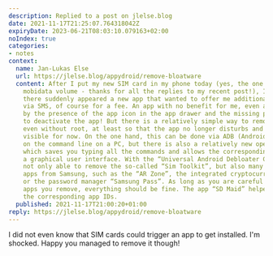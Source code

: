 ```yaml
---
description: Replied to a post on jlelse.blog
date: 2021-11-17T21:25:07.764318042Z
expiryDate: 2023-06-21T08:03:10.079163+02:00
noIndex: true
categories:
- notes
context:
  name: Jan-Lukas Else
  url: https://jlelse.blog/appydroid/remove-bloatware
  content: After I put my new SIM card in my phone today (yes, the one with the unlimited
    mobidata volume - thanks for all the replies to my recent post!), I noticed that
    there suddenly appeared a new app that wanted to offer me additional services
    via SMS, of course for a fee. An app with no benefit for me, even annoying me
    by the presence of the app icon in the app drawer and the missing possibility
    to deactivate the app! But there is a relatively simple way to remove system apps
    even without root, at least so that the app no longer disturbs and is no longer
    visible for now. On the one hand, this can be done via ADB (Android Debug Bridge)
    on the command line on a PC, but there is also a relatively new open source tool,
    which saves you typing all the commands and allows the corresponding actions via
    a graphical user interface. With the “Universal Android Debloater GUI”, I was
    not only able to remove the so-called “Sim Toolkit”, but also many other bloatware
    apps from Samsung, such as the “AR Zone”, the integrated cryptocurrency wallet
    or the password manager “Samsung Pass”. As long as you are careful about which
    apps you remove, everything should be fine. The app “SD Maid” helped me to find
    the corresponding app IDs.
  published: 2021-11-17T21:00:20+01:00
reply: https://jlelse.blog/appydroid/remove-bloatware
---
```


I did not even know that SIM cards could trigger an app to get installed. I'm shocked. Happy you managed to remove it though!

